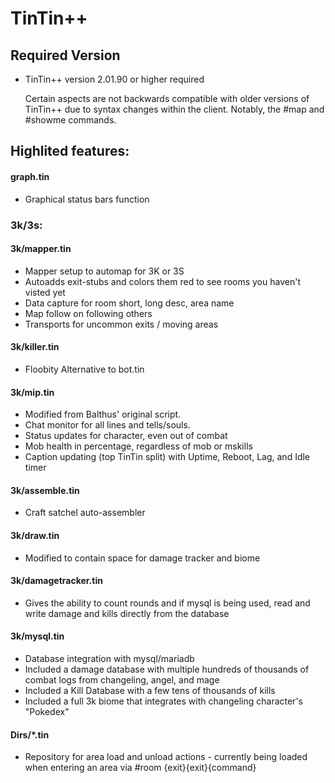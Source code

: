 # TinTin++

## Required Version
* TinTin++ version 2.01.90 or higher required

    Certain aspects are not backwards compatible with older versions of TinTin++ due to syntax changes within the client.  Notably, the #map and #showme commands.

## Highlited features:

#### graph.tin
* Graphical status bars function

### 3k/3s:
#### 3k/mapper.tin
* Mapper setup to automap for 3K or 3S  
* Autoadds exit-stubs and colors them red to see rooms you haven't visted yet  
* Data capture for room short, long desc, area name  
* Map follow on following others  
* Transports for uncommon exits / moving areas  

#### 3k/killer.tin
* Floobity Alternative to bot.tin
		  
#### 3k/mip.tin
* Modified from Balthus' original script.
* Chat monitor for all lines and tells/souls.
* Status updates for character, even out of combat
* Mob health in percentage, regardless of mob or mskills
* Caption updating (top TinTin split) with Uptime, Reboot, Lag, and Idle timer

#### 3k/assemble.tin
* Craft satchel auto-assembler

#### 3k/draw.tin
* Modified to contain space for damage tracker and biome

#### 3k/damagetracker.tin
* Gives the ability to count rounds and if mysql is being used, read and write damage and kills directly from the database

#### 3k/mysql.tin
* Database integration with mysql/mariadb
* Included a damage database with multiple hundreds of thousands of combat logs from changeling, angel, and mage
* Included a Kill Database with a few tens of thousands of kills
* Included a full 3k biome that integrates with changeling character's "Pokedex"

#### Dirs/*.tin
* Repository for area load and unload actions - currently being loaded when entering an area via #room {exit}{exit}{command}
